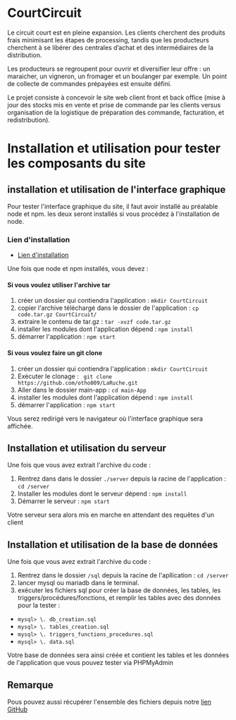 # CourtCircuit
Le circuit court est en pleine expansion. Les clients cherchent des produits frais minimisant les étapes de processing, tandis que les producteurs cherchent à se libérer des centrales d’achat et des intermédiaires de la distribution.

Les producteurs se regroupent pour ouvrir et diversifier leur offre : un maraicher, un vigneron, un fromager et un boulanger par exemple. Un point de collecte de commandes prépayées est ensuite défini.

Le projet consiste à concevoir le site web client front et back office (mise à jour des stocks mis en vente et prise de commande par les clients versus organisation de la logistique de préparation des commande, facturation, et redistribution).

# Installation et utilisation pour tester les composants du site
## installation et utilisation de l'interface graphique
Pour tester l'interface graphique du site, il faut avoir installé au préalable node et npm. les deux seront installés  si vous procédez à  l'installation de node.

### Lien d'installation
- [Lien d'installation](https://nodejs.org/en/download/)

Une fois que node et npm installés, vous devez :
#### Si vous voulez utiliser l'archive tar 

1. créer un dossier qui contiendra l'application : `mkdir CourtCircuit`
2. copier l'archive téléchargé dans le dossier de l'application : `cp code.tar.gz CourtCircuit/` 
3. extraire le contenu de tar.gz : `tar -xvzf code.tar.gz`
4. installer les modules dont l'application dépend : `npm install`
5. démarrer l'application : `npm start`

#### Si vous voulez faire un git clone  
1. créer un dossier qui contiendra l'application : `mkdir CourtCircuit`
2. Exécuter le clonage : ` git clone https://github.com/otho009/LaRuche.git`
3. Aller dans le dossier main-app  : `cd main-App`
4. installer les modules dont l'application dépend : `npm install`
5. démarrer l'application : `npm start`


Vous serez redirigé vers le navigateur où l'interface graphique sera affichée.

## Installation et utilisation du serveur
Une fois que vous avez extrait l'archive du code :
1. Rentrez dans dans le dossier `./server` depuis la racine de l'application : `cd /server`
2. Installer les modules dont le serveur dépend : `npm install`
3. Démarrer le serveur : `npm start`

Votre serveur sera alors mis en marche en attendant des requêtes d'un client

## Installation et utilisation de la base de données
Une fois que vous avez extrait l'archive du code :
1. Rentrez dans le dossier `/sql` depuis la racine de l'apllication : `cd /server`
2. lancer mysql ou mariadb dans le terminal.
3. exécuter les fichiers sql pour créer la base de données, les tables, les triggers/procédures/fonctions, et remplir les tables avec des données pour la tester :
  * `mysql> \. db_creation.sql`
  * `mysql> \. tables_creation.sql`
  * `mysql> \. triggers_functions_procedures.sql`
  * `mysql> \. data.sql`

Votre base de données sera ainsi créée et contient les tables et les données de l'application que vous pouvez tester via PHPMyAdmin

## Remarque
Pous pouvez aussi récupérer l'ensemble des fichiers depuis notre [lien GitHub](https://github.com/otho009/LaRuche)
